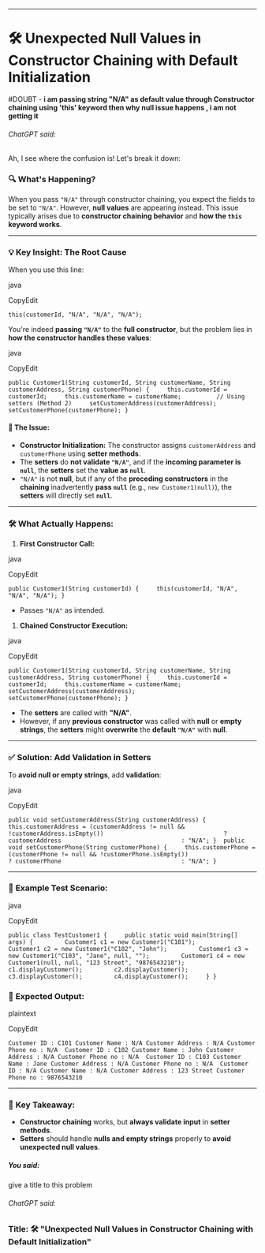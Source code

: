 
---

# 🛠️ Unexpected Null Values in Constructor Chaining with Default Initialization


#DOUBT - **i am passing string "N/A" as default value through Constructor chaining using 'this' keyword then why null issue happens , i am not getting it**


###### ChatGPT said:

Ah, I see where the confusion is! Let's break it down:

### 🔍 **What's Happening?**

When you pass `"N/A"` through constructor chaining, you expect the fields to be set to `"N/A"`. However, **null values** are appearing instead. This issue typically arises due to **constructor chaining behavior** and **how the `this` keyword works**.

---

### 💡 **Key Insight: The Root Cause**

When you use this line:

java

CopyEdit

`this(customerId, "N/A", "N/A", "N/A");`

You're indeed **passing `"N/A"`** to the **full constructor**, but the problem lies in **how the constructor handles these values**:

java

CopyEdit

`public Customer1(String customerId, String customerName, String customerAddress, String customerPhone) {     this.customerId = customerId;     this.customerName = customerName;          // Using setters (Method 2)     setCustomerAddress(customerAddress);     setCustomerPhone(customerPhone); }`

#### 🚩 **The Issue:**

- **Constructor Initialization:** The constructor assigns `customerAddress` and `customerPhone` using **setter methods**.
- The **setters** do **not validate `"N/A"`**, and if the **incoming parameter is `null`**, the **setters** set the **value as `null`**.
- `"N/A"` is not **null**, but if any of the **preceding constructors** in the **chaining** inadvertently **pass `null`** (e.g., `new Customer1(null)`), the **setters** will directly set **`null`**.

---

### 🛠️ **What Actually Happens:**

1. **First Constructor Call:**

java

CopyEdit

`public Customer1(String customerId) {     this(customerId, "N/A", "N/A", "N/A"); }`

- Passes `"N/A"` as intended.

1. **Chained Constructor Execution:**

java

CopyEdit

`public Customer1(String customerId, String customerName, String customerAddress, String customerPhone) {     this.customerId = customerId;     this.customerName = customerName;     setCustomerAddress(customerAddress);     setCustomerPhone(customerPhone); }`

- The **setters** are called with **"N/A"**.
- However, if any **previous constructor** was called with **null** or **empty strings**, the **setters** might **overwrite** the **default `"N/A"`** with **null**.

---

### ✅ **Solution: Add Validation in Setters**

To **avoid null or empty strings**, add **validation**:

java

CopyEdit

`public void setCustomerAddress(String customerAddress) {     this.customerAddress = (customerAddress != null && !customerAddress.isEmpty())                                  ? customerAddress                                  : "N/A"; }  public void setCustomerPhone(String customerPhone) {     this.customerPhone = (customerPhone != null && !customerPhone.isEmpty())                                  ? customerPhone                                  : "N/A"; }`

---

### 🧪 **Example Test Scenario:**

java

CopyEdit

`public class TestCustomer1 {     public static void main(String[] args) {         Customer1 c1 = new Customer1("C101");         Customer1 c2 = new Customer1("C102", "John");         Customer1 c3 = new Customer1("C103", "Jane", null, "");         Customer1 c4 = new Customer1(null, null, "123 Street", "9876543210");          c1.displayCustomer();         c2.displayCustomer();         c3.displayCustomer();         c4.displayCustomer();     } }`

### 🎯 **Expected Output:**

plaintext

CopyEdit

`Customer ID : C101 Customer Name : N/A Customer Address : N/A Customer Phone no : N/A  Customer ID : C102 Customer Name : John Customer Address : N/A Customer Phone no : N/A  Customer ID : C103 Customer Name : Jane Customer Address : N/A Customer Phone no : N/A  Customer ID : N/A Customer Name : N/A Customer Address : 123 Street Customer Phone no : 9876543210`

---

### 🎯 **Key Takeaway:**

- **Constructor chaining** works, but **always validate input** in **setter methods**.
- **Setters** should handle **nulls and empty strings** properly to **avoid unexpected null values**.

##### You said:

give a title to this problem

###### ChatGPT said:

### **Title:** 🛠️ **"Unexpected Null Values in Constructor Chaining with Default Initialization"**